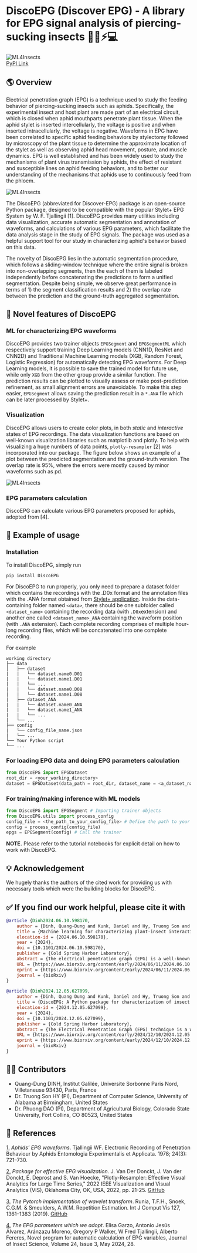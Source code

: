 # DiscoEPG (Discover EPG) - A library for EPG signal analysis of piercing-sucking insects 🐞🍃⚡💻
![ML4Insects](/figures/disco-concepts.png)
\
[PyPI Link](https://pypi.org/project/DiscoEPG/)
## 🌎 Overview
Electrical penetration graph (EPG) is a technique used to study the feeding behavior of piercing-sucking insects such as aphids. Specifically, the experimental insect and host plant are made part of an electrical circuit, which is closed when aphid mouthparts penetrate plant tissue. When the aphid stylet is inserted intercellularly, the voltage is positive and when inserted intracellularly, the voltage is negative. Waveforms in EPG have been correlated to specific aphid feeding behaviors by stylectomy followed by microscopy of the plant tissue to determine the approximate location of the stylet as well as observing aphid head movement, posture, and muscle dynamics. EPG is well established and has been widely used to study the mechanisms of plant virus transmission by aphids, the effect of resistant and susceptible lines on aphid feeding behaviors, and to better our understanding of the mechanisms that aphids use to continuously feed from the phloem. 

![ML4Insects](/figures/workflow.png "Workflow of the segmentation approach used in the package.")

The DiscoEPG (abbreviated for Discover-EPG) package is an open-source Python package, designed to be compatible with the popular Stylet+ EPG System by W. F. Tjallingii [1]. DiscoEPG provides many utilities including data visualization, accurate automatic segmentation and annotation of waveforms, and calculations of various EPG parameters, which facilitate the data analysis stage in the study of EPG signals. The package was used as a helpful support tool for our study in characterizing aphid's behavior based on this data. 

The novelty of DiscoEPG lies in the automatic segmentation procedure, which follows a sliding-window technique where the entire signal is broken into non-overlapping segments, then the each of them is labeled independently before concatenating the predictions to form a unified segmentation. Despite being simple, we observe great performance in terms of 1) the segment classification results and 2) the overlap rate between the prediction and the ground-truth aggregated segmentation. 

## 📁 Novel features of DiscoEPG

### ML for characterizing EPG waveforms
DiscoEPG provides two trainer objects `EPGSegment` and `EPGSegmentML` which respectively support training Deep Learning models (CNN1D, ResNet and CNN2D) and Traditional Machine Learning models (XGB, Random Forest, Logistic Regression) for automatically detecting EPG waveforms. For Deep Learning models, it is possible to save the trained model for future use, while only `XGB` from the other group provide a similar function. The prediction results can be plotted to visually assess or make post-prediction refinement, as small alignment errors are unavoidable. To make this step easier, `EPGSegment` allows saving the prediction result in a `*.ANA` file which can be later processed by Stylet+. 

### Visualization
DiscoEPG allows users to create color plots,  in both _static_ and _interactive_ states of EPG recordings. The data visualization functions are based on well-known visualization libraries such as matplotlib and plotly. To help with visualizing a huge numbers of data points, `plotly-resampler` [2] was incorporated into our package. The figure below shows an example of a plot between the predicted segmentation and the ground-truth version. The overlap rate is 95%, where the errors were mostly caused by minor waveforms such as pd. 

![ML4Insects](/figures/prediction.png)

### EPG parameters calculation 
DiscoEPG can calculate various EPG parameters proposed for aphids, adopted from [4].

### 
## 📓 Example of usage

### Installation
To install DiscoEPG, simply run 

``` 
pip install DiscoEPG
```

For DiscoEPG to run properly, you only need to prepare a dataset folder which contains the recordings with the .D0x format and the annotation files with the .ANA format obtained from [Stylet+ application](https://www.DiscoEPGystems.eu/). Inside the data-containing folder named `<data>`, there should be one subfolder called `<dataset_name>` containing the recording data (with `.D0x`extension) and another one called `<dataset_name>_ANA` containing the waveform position (with `.ANA` extension). Each complete recording comprises of multiple hour-long recording files, which will be concatenated into one complete recording. 

For example 
```
working directory
├── data
│   ├── dataset
|   |   └── dataset.name0.D01
|   |   └── dataset.name1.D01
|   |   └── ...
|   |   └── dataset.name0.D08
|   |   └── dataset.name1.D08
|   ├── dataset_ANA
|   |   └── dataset.name0_ANA
|   |   └── dataset.name1_ANA
|   |   └── ...
|   └── ...
├── config
|   └── config_file_name.json
|	└── ...
└── Your Python script
└── ...
```

### For loading EPG data and doing EPG parameters calculation
```python
from DiscoEPG import EPGDataset
root_dir = <your_working_directory>
dataset = EPGDataset(data_path = root_dir, dataset_name = <a_dataset_name>)
```

### For training/making inference with ML models
```python
from DiscoEPG import EPGSegment # Importing trainer objects
from DiscoEPG.utils import process_config
config_file = <the_path_to_your_config_file> # Define the path to your config file
config = process_config(config_file)
epgs = EPGSegment(config) # Call the trainer
```
**NOTE.** Please refer to the tutorial notebooks for explicit detail on how to work with DiscoEPG. 

## 💡 Acknowledgement
We hugely thanks the authors of the cited work for providing us with necessary tools which were the building blocks for DiscoEPG. 

## ✅ If you find our work helpful, please cite it with

```bibtex
@article {Dinh2024.06.10.598170,
	author = {Dinh, Quang-Dung and Kunk, Daniel and Hy, Truong Son and Nalam, Vamsi J and Dao, Phuong},
	title = {Machine learning for characterizing plant-insect interactions through electrical penetration graphic signal},
	elocation-id = {2024.06.10.598170},
	year = {2024},
	doi = {10.1101/2024.06.10.598170},
	publisher = {Cold Spring Harbor Laboratory},
	abstract = {The electrical penetration graph (EPG) is a well-known technique that provides insights into the feeding behavior of insects with piercing-sucking mouthparts, mostly hemipterans. Since its inception in the 1960s, EPG has become indispensable in studying plant-insect interactions, revealing critical information about host plant selection, plant resistance, virus transmission, and responses to environmental factors. By integrating the plant and insect into an electrical circuit, EPG allows researchers to identify specific feeding behaviors based on distinct waveform patterns associated with activities within plant tissues. However, the traditional manual analysis of EPG waveform data is time-consuming and labor-intensive, limiting research throughput. This study presents a novel machine-learning approach to automate the segmentation and classification of EPG signals. We rigorously evaluated six diverse machine learning models, including neural networks, tree-based models, and logistic regressions, using an extensive dataset from aphid feeding experiments. Our results demonstrate that a Residual Network (ResNet) architecture achieved the highest overall waveform classification accuracy of 96.8\% and highest segmentation overlap rate of 84.4\%, highlighting the potential of machine learning for accurate and efficient EPG analysis. This automated approach promises to accelerate research in this field significantly and has the potential to be generalized to other insect species and experimental settings. Our findings underscore the value of applying advanced computational techniques to complex biological datasets, paving the way for a more comprehensive understanding of insect-plant interactions and their broader ecological implications. The source code for all experiments conducted within this study is publicly available at https://github.com/HySonLab/ML4InsectsCompeting Interest StatementThe authors have declared no competing interest.},
	URL = {https://www.biorxiv.org/content/early/2024/06/11/2024.06.10.598170},
	eprint = {https://www.biorxiv.org/content/early/2024/06/11/2024.06.10.598170.full.pdf},
	journal = {bioRxiv}
}
```

```bibtex
@article {Dinh2024.12.05.627099,
	author = {Dinh, Quang Dung and Kunk, Daniel and Hy, Truong Son and Nalam, Vamsi J and Dao, Phuong},
	title = {DiscoEPG: A Python package for characterization of insect electrical penetration graph (EPG) signals},
	elocation-id = {2024.12.05.627099},
	year = {2024},
	doi = {10.1101/2024.12.05.627099},
	publisher = {Cold Spring Harbor Laboratory},
	abstract = {The Electrical Penetration Graph (EPG) technique is a well-known specialized tool that entomologists use to monitor and analyze the feeding behavior of piercing-sucking insects, such as aphids, whiteflies, and leafhoppers, on plants. Traditionally, the annotation is conducted by a well-trained technician who uses expert knowledge to compare the targeted waveforms with standard waveforms of aphid feeding behavior, which takes approximately 30 minutes to annotate an 8-hour recording depending on the complexity of the insect behaviors. Machine learning (ML) models, which shown great potential in monitoring insects behaviors, have recently been used to speed up this process. However, most publicly available tools that provide automatic annotation suffer from low prediction accuracy due to only using simple distinction rules to classify waveforms. For this reason, we develop DiscoEPG, an open-source Python package which performs accurate automatic EPG signal annotation. Various ML algorithms were experimented rigorously, which reports greater prediction power and improved accuracy in comparison to previous studies. In addition, we equipped our package with novel tools for generating journal-level plots to facilitate visual inspection, while including the computation of various EPG parameters and necessary statistical analysis which are popular in the research of aphids. With DiscoEPG, we aim to facilitate the rapid characterization of analysis of piercing-sucking insects feeding behavior through EPG signal, making this technique more viable to researchers who share the same interest. Our package is publicly available at: https://github.com/HySonLab/ML4InsectsCompeting Interest StatementThe authors have declared no competing interest.},
	URL = {https://www.biorxiv.org/content/early/2024/12/10/2024.12.05.627099},
	eprint = {https://www.biorxiv.org/content/early/2024/12/10/2024.12.05.627099.full.pdf},
	journal = {bioRxiv}
}
```

## 🧑‍🔬 Contributors
* Quang-Dung DINH, Institut Galilée, Universite Sorbonne Paris Nord, Villetaneuse 93430, Paris, France
* Dr. Truong Son HY (PI), Department of Computer Science, University of Alabama at Birmingham, United States
* Dr. Phuong DAO (PI), Department of Agricultural Biology, Colorado State University, Fort Collins, CO 80523, United States

## 📖 References
[1.](https://onlinelibrary.wiley.com/doi/10.1111/j.1570-7458.1978.tb02836.x) _Aphids' EPG waveforms_. Tjallingii WF. Electronic Recording of Penetration Behaviour by Aphids Entomologia Experimentalis et Applicata. 1978; 24(3): 721–730.

[2.](https://ieeexplore.ieee.org/document/9973221) _Package for effective EPG visualization_. J. Van Der Donckt, J. Van der Donckt, E. Deprost and S. Van Hoecke, "Plotly-Resampler: Effective Visual Analytics for Large Time Series," 2022 IEEE Visualization and Visual Analytics (VIS), Oklahoma City, OK, USA, 2022, pp. 21-25. [GitHub](https://github.com/predict-idlab/plotly-resampler) 

[3.](https://link.springer.com/article/10.1007/s11263-019-01194-0) _The Pytorch implementation of wavelet transform_. Runia, T.F.H., Snoek, C.G.M. & Smeulders, A.W.M. Repetition Estimation. Int J Comput Vis 127, 1361–1383 (2019). [GitHub](https://github.com/tomrunia/PyTorchWavelets) 

[4.](https://academic.oup.com/jinsectscience/article/24/3/28/7701043) _The EPG parameters which we adopt_. Elisa Garzo, Antonio Jesús Álvarez, Aránzazu Moreno, Gregory P Walker, W Fred Tjallingii, Alberto Fereres, Novel program for automatic calculation of EPG variables, Journal of Insect Science, Volume 24, Issue 3, May 2024, 28.
